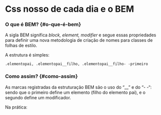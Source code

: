 # Css nosso de cada dia e o BEM

### O que é BEM? {#o-que-é-bem}

A sigla BEM significa _block, element, modifier_ e segue essas propriedades para definir uma nova metodologia de criação de nomes para classes de folhas de estilo.

A estrutura é simples:

`.elementopai, .elementopai__filho, .elementopai__filho- -primeiro`

### Como assim? {#como-assim}

As marcas registradas da estruturação BEM são o uso do “\_\_” e do “- -“: sendo que o primeiro define um elemento \(filho do elemento pai\), e o segundo define um modificador.

Na prática:  


